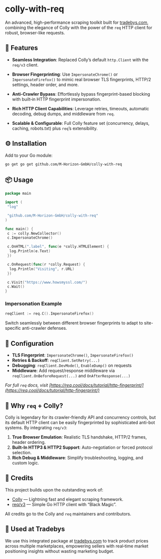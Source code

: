 # colly-with-req

An advanced, high-performance scraping toolkit built for [tradebys.com](https://tradebys.com), combining the elegance of Colly with the power of the `req` HTTP client for robust, browser-like requests.

## 🚀 Features

* **Seamless Integration**: Replaced Colly’s default `http.Client` with the `req/v3` client.
* **Browser Fingerprinting**: Use `ImpersonateChrome()` or `ImpersonateFirefox()` to mimic real browser TLS fingerprints, HTTP/2 settings, header order, and more.
* **Anti-Crawler Bypass**: Effortlessly bypass fingerprint-based blocking with built‑in HTTP fingerprint impersonation.
* **Rich HTTP Client Capabilities**: Leverage retries, timeouts, automatic decoding, debug dumps, and middleware from `req`.

* **Scalable & Configurable**: Full Colly feature set (concurrency, delays, caching, robots.txt) plus `req`’s extensibility.

## ⚙️ Installation

Add to your Go module:

```bash
go get go get github.com/M-Horizon-GmbH/colly-with-req
```

## 📦 Usage

```go
package main

import (
 "log"

 "github.com/M-Horizon-GmbH/colly-with-req"
)

func main() {
 c := colly.NewCollector()
 c.ImpersonateChrome()

 c.OnHTML(".label", func(e *colly.HTMLElement) {
  log.Println(e.Text)
 })

 c.OnRequest(func(r *colly.Request) {
  log.Println("Visiting", r.URL)
 })

 c.Visit("https://www.howsmyssl.com/")
 c.Wait()
}
```

### Impersonation Example

```go
reqClient := req.C().ImpersonateFirefox()
```

Switch seamlessly between different browser fingerprints to adapt to site-specific anti-crawler defenses.

## 🔧 Configuration

* **TLS Fingerprint**: `ImpersonateChrome()`, `ImpersonateFirefox()`
* **Retries & Backoff**: `reqClient.SetRetry(...)`
* **Debugging**: `reqClient.DevMode()`, `EnableDump()` on requests
* **Middleware**: Add request/response middleware via `reqClient.OnBeforeRequest(...)` and `OnAfterResponse(...)`

*For full `req` docs, visit [https://req.cool/docs/tutorial/http-fingerprint/](https://req.cool/docs/tutorial/http-fingerprint/)*

## 📖 Why `req` + Colly?

Colly is legendary for its crawler-friendly API and concurrency controls, but its default HTTP client can be easily fingerprinted by sophisticated anti-bot systems. By integrating `req/v3`:

1. **True Browser Emulation**: Realistic TLS handshake, HTTP/2 frames, header ordering.
2. **Built-In HTTP3 & HTTP2 Support**: Auto-negotiation or forced protocol selection.
3. **Rich Debug & Middleware**: Simplify troubleshooting, logging, and custom logic.

## 🙏 Credits

This project builds upon the outstanding work of:

* [Colly](https://github.com/gocolly/colly) — Lightning fast and elegant scraping framework.
* [req/v3](https://github.com/imroc/req) — Simple Go HTTP client with “Black Magic”.

All credits go to the Colly and `req` maintainers and contributors.

## 🔗 Used at Tradebys

We use this integrated package at [tradebys.com](https://tradebys.com) to track product prices across multiple marketplaces, empowering sellers with real‑time market positioning insights without wasting marketing budget.
